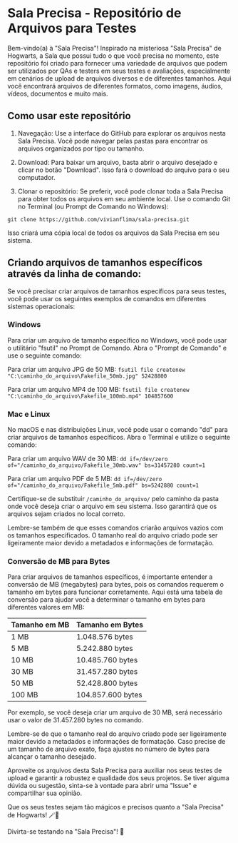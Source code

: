 # Sala Precisa - Repositório de Arquivos para Testes

Bem-vindo(a) à "Sala Precisa"! Inspirado na misteriosa "Sala Precisa" de Hogwarts, a Sala que possui tudo o que você precisa no momento, este repositório foi criado para fornecer uma variedade de arquivos que podem ser utilizados por QAs e testers em seus testes e avaliações, especialmente em cenários de upload de arquivos diversos e de diferentes tamanhos. Aqui você encontrará arquivos de diferentes formatos, como imagens, áudios, vídeos, documentos e muito mais.

## Como usar este repositório

1. Navegação: Use a interface do GitHub para explorar os arquivos nesta Sala Precisa. Você pode navegar pelas pastas para encontrar os arquivos organizados por tipo ou tamanho.

2. Download: Para baixar um arquivo, basta abrir o arquivo desejado e clicar no botão "Download". Isso fará o download do arquivo para o seu computador.

3. Clonar o repositório: Se preferir, você pode clonar toda a Sala Precisa para obter todos os arquivos em seu ambiente local. Use o comando Git no Terminal (ou Prompt de Comando no Windows):

`git clone https://github.com/vivianflima/sala-precisa.git`

Isso criará uma cópia local de todos os arquivos da Sala Precisa em seu sistema.

## Criando arquivos de tamanhos específicos através da linha de comando: 

Se você precisar criar arquivos de tamanhos específicos para seus testes, você pode usar os seguintes exemplos de comandos em diferentes sistemas operacionais:

### Windows

Para criar um arquivo de tamanho específico no Windows, você pode usar o utilitário "fsutil" no Prompt de Comando. Abra o "Prompt de Comando" e use o seguinte comando:

Para criar um arquivo JPG de 50 MB:
`fsutil file createnew "C:\caminho_do_arquivo\Fakefile_50mb.jpg" 52428800`


Para criar um arquivo MP4 de 100 MB:
`fsutil file createnew "C:\caminho_do_arquivo\Fakefile_100mb.mp4" 104857600`


### Mac e Linux

No macOS e nas distribuições Linux, você pode usar o comando "dd" para criar arquivos de tamanhos específicos. Abra o Terminal e utilize o seguinte comando:

Para criar um arquivo WAV de 30 MB:
`dd if=/dev/zero of="/caminho_do_arquivo/Fakefile_30mb.wav" bs=31457280 count=1`


Para criar um arquivo PDF de 5 MB:
`dd if=/dev/zero of="/caminho_do_arquivo/Fakefile_5mb.pdf" bs=5242880 count=1`

Certifique-se de substituir `/caminho_do_arquivo/` pelo caminho da pasta onde você deseja criar o arquivo em seu sistema. Isso garantirá que os arquivos sejam criados no local correto.

Lembre-se também de que esses comandos criarão arquivos vazios com os tamanhos especificados. O tamanho real do arquivo criado pode ser ligeiramente maior devido a metadados e informações de formatação.

### Conversão de MB para Bytes

Para criar arquivos de tamanhos específicos, é importante entender a conversão de MB (megabytes) para bytes, pois os comandos requerem o tamanho em bytes para funcionar corretamente. Aqui está uma tabela de conversão para ajudar você a determinar o tamanho em bytes para diferentes valores em MB:

| Tamanho em MB | Tamanho em Bytes |
|---------------|------------------|
| 1 MB          | 1.048.576 bytes  |
| 5 MB          | 5.242.880 bytes  |
| 10 MB         | 10.485.760 bytes |
| 30 MB         | 31.457.280 bytes |
| 50 MB         | 52.428.800 bytes |
| 100 MB        | 104.857.600 bytes|

Por exemplo, se você deseja criar um arquivo de 30 MB, será necessário usar o valor de 31.457.280 bytes no comando.

Lembre-se de que o tamanho real do arquivo criado pode ser ligeiramente maior devido a metadados e informações de formatação. Caso precise de um tamanho de arquivo exato, faça ajustes no número de bytes para alcançar o tamanho desejado.

Aproveite os arquivos desta Sala Precisa para auxiliar nos seus testes de upload e garantir a robustez e qualidade dos seus projetos. Se tiver alguma dúvida ou sugestão, sinta-se à vontade para abrir uma "Issue" e compartilhar sua opinião.

Que os seus testes sejam tão mágicos e precisos quanto a "Sala Precisa" de Hogwarts! 🪄🔮

Divirta-se testando na "Sala Precisa"! 🚀
